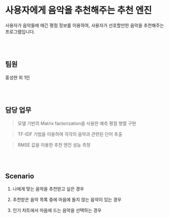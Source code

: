 # 사용자에게 음악을 추천해주는 추천 엔진
사용자가 음악들에 매긴 평점 정보를 이용하여, 사용자가 선호할만한 음악을 추천해주는 프로그램입니다.

</br></br>

## 팀원
  홍성현 외 1인

 </br></br>
 

## 담당 업무
> 모델 기반의 Matrix factorization을 사용한 예측 평점 행렬 구현

> TF-IDF 기법을 이용하여 각각의 음악과 관련된 단어 추출
  
> RMSE 값을 이용한 추천 엔진 성능 측정
> 


</br></br>
## Scenario
  1. 나에게 맞는 음악을 추천받고 싶은 경우

  2. 추천받은 음악 목록 중에 마음에 들지 않는 음악이 있는 경우

  3. 인기 차트에서 마음에 드는 음악을 선택하는 경우

